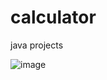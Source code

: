 # calculator
java projects


![image](https://github.com/user-attachments/assets/860fa962-8c51-4cd2-974c-e1c4ea39e7a7)


